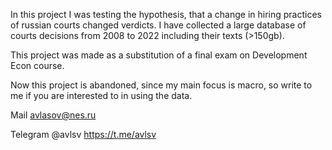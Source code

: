 In this project I was testing the hypothesis, that a change in hiring practices of russian courts changed verdicts. I have collected a large database of courts decisions from 2008 to 2022 including their texts (>150gb). 

This project was made as a substitution of a final exam on Development Econ course. 

Now this project is abandoned, since my main focus is macro, so write to me if you are interested to in using the data.

Mail avlasov@nes.ru

Telegram @avlsv https://t.me/avlsv
